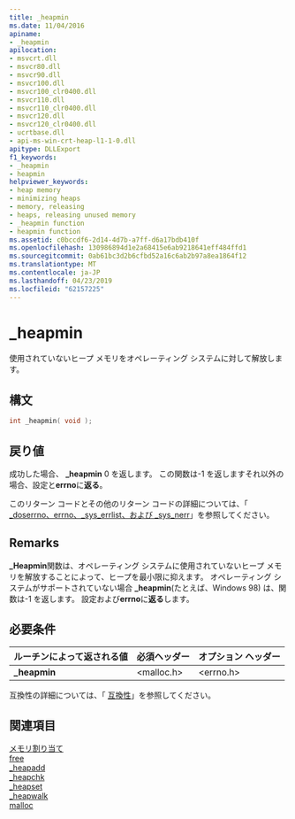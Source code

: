 ```yaml
---
title: _heapmin
ms.date: 11/04/2016
apiname:
- _heapmin
apilocation:
- msvcrt.dll
- msvcr80.dll
- msvcr90.dll
- msvcr100.dll
- msvcr100_clr0400.dll
- msvcr110.dll
- msvcr110_clr0400.dll
- msvcr120.dll
- msvcr120_clr0400.dll
- ucrtbase.dll
- api-ms-win-crt-heap-l1-1-0.dll
apitype: DLLExport
f1_keywords:
- _heapmin
- heapmin
helpviewer_keywords:
- heap memory
- minimizing heaps
- memory, releasing
- heaps, releasing unused memory
- _heapmin function
- heapmin function
ms.assetid: c0bccdf6-2d14-4d7b-a7ff-d6a17bdb410f
ms.openlocfilehash: 130986894d1e2a68415e6ab9218641eff484ffd1
ms.sourcegitcommit: 0ab61bc3d2b6cfbd52a16c6ab2b97a8ea1864f12
ms.translationtype: MT
ms.contentlocale: ja-JP
ms.lasthandoff: 04/23/2019
ms.locfileid: "62157225"
---
```

# <a name="heapmin"></a>_heapmin

使用されていないヒープ メモリをオペレーティング システムに対して解放します。

## <a name="syntax"></a>構文

```C
int _heapmin( void );
```

## <a name="return-value"></a>戻り値

成功した場合、 **_heapmin** 0 を返します。 この関数は-1 を返しますそれ以外の場合、設定と**errno**に**返る**。

このリターン コードとその他のリターン コードの詳細については、「 [_doserrno、errno、_sys_errlist、および _sys_nerr](../../c-runtime-library/errno-doserrno-sys-errlist-and-sys-nerr.md)」を参照してください。

## <a name="remarks"></a>Remarks

**_Heapmin**関数は、オペレーティング システムに使用されていないヒープ メモリを解放することによって、ヒープを最小限に抑えます。 オペレーティング システムがサポートされていない場合 **_heapmin**(たとえば、Windows 98) は、関数は-1 を返します。 設定および**errno**に**返る**します。

## <a name="requirements"></a>必要条件

|ルーチンによって返される値|必須ヘッダー|オプション ヘッダー|
|-------------|---------------------|---------------------|
|**_heapmin**|\<malloc.h>|\<errno.h>|

互換性の詳細については、「 [互換性](../../c-runtime-library/compatibility.md)」を参照してください。

## <a name="see-also"></a>関連項目

[メモリ割り当て](../../c-runtime-library/memory-allocation.md)<br/>
[free](free.md)<br/>
[_heapadd](../../c-runtime-library/heapadd.md)<br/>
[_heapchk](heapchk.md)<br/>
[_heapset](../../c-runtime-library/heapset.md)<br/>
[_heapwalk](heapwalk.md)<br/>
[malloc](malloc.md)<br/>

